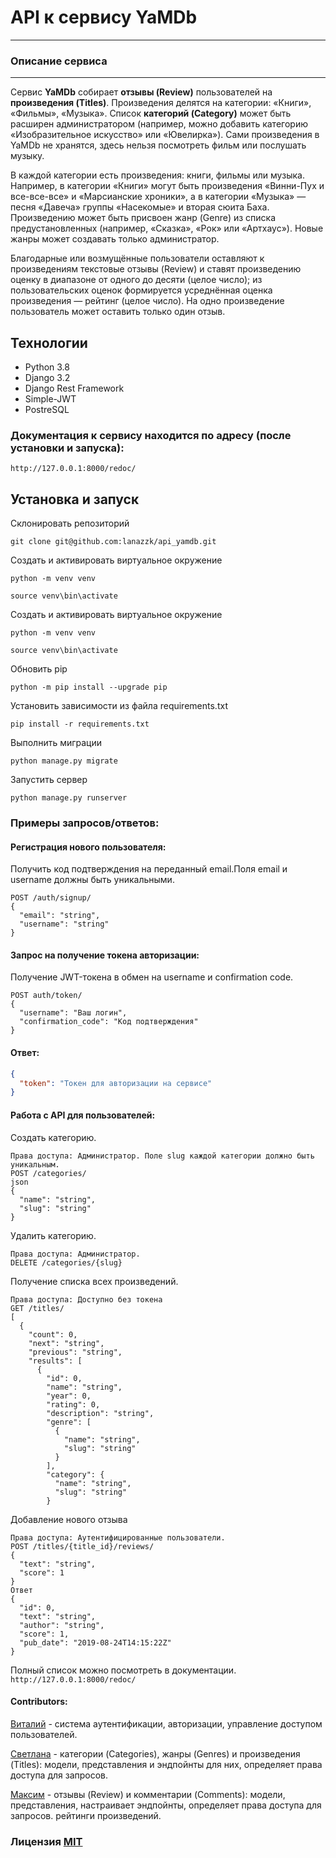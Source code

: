 # API к сервису YaMDb

---

### Описание сервиса

---

Сервис **YaMDb** собирает **отзывы (Review)** пользователей на **произведения (Titles)**. Произведения делятся на категории: «Книги», «Фильмы», «Музыка». Список **категорий (Category)** может быть расширен администратором (например, можно добавить категорию «Изобразительное искусство» или «Ювелирка»).
Сами произведения в YaMDb не хранятся, здесь нельзя посмотреть фильм или послушать музыку.

В каждой категории есть произведения: книги, фильмы или музыка. Например, в категории «Книги» могут быть произведения «Винни-Пух и все-все-все» и «Марсианские хроники», а в категории «Музыка» — песня «Давеча» группы «Насекомые» и вторая сюита Баха.
Произведению может быть присвоен жанр (Genre) из списка предустановленных (например, «Сказка», «Рок» или «Артхаус»). Новые жанры может создавать только администратор.

Благодарные или возмущённые пользователи оставляют к произведениям текстовые отзывы (Review) и ставят произведению оценку в диапазоне от одного до десяти (целое число); из пользовательских оценок формируется усреднённая оценка произведения — рейтинг (целое число). На одно произведение пользователь может оставить только один отзыв.

## Технологии
- Python 3.8
- Django 3.2
- Django Rest Framework
- Simple-JWT
- PostreSQL

### Документация к сервису находится по адресу (после установки и запуска):
`http://127.0.0.1:8000/redoc/`

## Установка и запуск

Склонировать репозиторий

    git clone git@github.com:lanazzk/api_yamdb.git

Создать и активировать виртуальное окружение
    
    python -m venv venv
    
    source venv\bin\activate

Создать и активировать виртуальное окружение
    
    python -m venv venv
    
    source venv\bin\activate

Обновить pip
    
    python -m pip install --upgrade pip

Установить зависимости из файла requirements.txt

    pip install -r requirements.txt

Выполнить миграции

    python manage.py migrate

Запустить сервер

    python manage.py runserver

### Примеры запросов/ответов:
#### Регистрация нового пользователя:
Получить код подтверждения на переданный email.Поля email и username должны быть уникальными.
```
POST /auth/signup/
{
  "email": "string",
  "username": "string"
}
```
#### Запрос на получение токена авторизации:
Получение JWT-токена в обмен на username и confirmation code.
```
POST auth/token/
{
  "username": "Ваш логин",
  "confirmation_code": "Код подтверждения"
}
```
#### Ответ:

```json
{
  "token": "Токен для авторизации на сервисе"
}
```
#### Работа с API для пользователей:
Создать категорию.
```
Права доступа: Администратор. Поле slug каждой категории должно быть уникальным.
POST /categories/
json
{
  "name": "string",
  "slug": "string"
}
```
Удалить категорию.
```
Права доступа: Администратор.
DELETE /categories/{slug}
```
Получение списка всех произведений.
```
Права доступа: Доступно без токена
GET /titles/
[
  {
    "count": 0,
    "next": "string",
    "previous": "string",
    "results": [
      {
        "id": 0,
        "name": "string",
        "year": 0,
        "rating": 0,
        "description": "string",
        "genre": [
          {
            "name": "string",
            "slug": "string"
          }
        ],
        "category": {
          "name": "string",
          "slug": "string"
        }
```
Добавление нового отзыва
```
Права доступа: Аутентифицированные пользователи.
POST /titles/{title_id}/reviews/
{
  "text": "string",
  "score": 1
}
Ответ
{
  "id": 0,
  "text": "string",
  "author": "string",
  "score": 1,
  "pub_date": "2019-08-24T14:15:22Z"
}
```
Полный список можно посмотреть в документации.
`http://127.0.0.1:8000/redoc/`

#### Contributors:

[Виталий](https://github.com/vkoolko) - система аутентификации, авторизации, управление доступом пользователей. 

[Светлана](https://github.com/lanazzk) - категории (Categories), жанры (Genres) и произведения (Titles): модели, представления и эндпойнты для них, определяет права доступа для запросов. 

[Максим](https://github.com/Alfaram) - отзывы (Review) и комментарии (Comments):  модели, представления, настраивает эндпойнты, определяет права доступа для запросов. рейтинги произведений.

### Лицензия [MIT](https://opensource.org/licenses/MIT)

